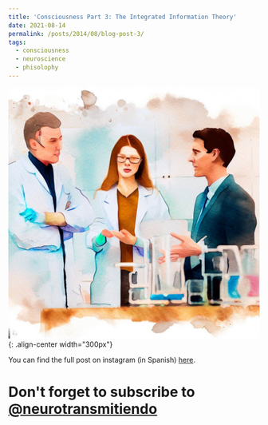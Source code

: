 ```yaml
---
title: 'Consciousness Part 3: The Integrated Information Theory'
date: 2021-08-14
permalink: /posts/2014/08/blog-post-3/
tags:
  - consciousness
  - neuroscience
  - phisolophy
---
```

![Science](/images/iit.jpeg){: .align-center width="300px"}

You can find the full post on instagram (in Spanish) [here](https://www.instagram.com/p/CShvcaPlZEZ/). 

Don't forget to subscribe to [@neurotransmitiendo](https://www.instagram.com/neurotransmitiendo/)
===